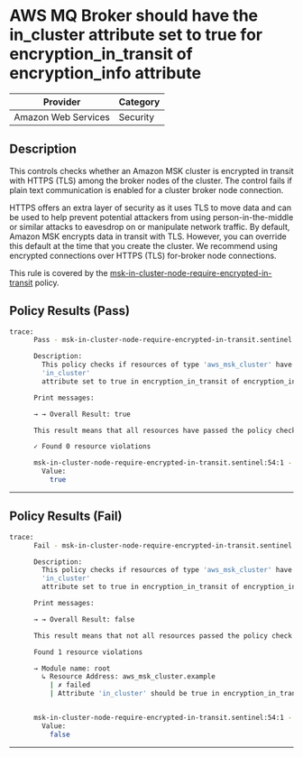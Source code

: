 # AWS MQ Broker should have the in_cluster attribute set to true for encryption_in_transit of encryption_info attribute

| Provider            | Category  |
| ------------------- | --------  |
| Amazon Web Services |  Security |

## Description

This controls checks whether an Amazon MSK cluster is encrypted in transit with HTTPS (TLS) among the broker nodes of the cluster. The control fails if plain text communication is enabled for a cluster broker node connection.

HTTPS offers an extra layer of security as it uses TLS to move data and can be used to help prevent potential attackers from using person-in-the-middle or similar attacks to eavesdrop on or manipulate network traffic. By default, Amazon MSK encrypts data in transit with TLS. However, you can override this default at the time that you create the cluster. We recommend using encrypted connections over HTTPS (TLS) for-broker node connections.

This rule is covered by the [msk-in-cluster-node-require-encrypted-in-transit](../../policies/msk-in-cluster-node-require-encrypted-in-transit.sentinel) policy.

## Policy Results (Pass)

```bash
trace:
      Pass - msk-in-cluster-node-require-encrypted-in-transit.sentinel

      Description:
        This policy checks if resources of type 'aws_msk_cluster' have the
        'in_cluster'
        attribute set to true in encryption_in_transit of encryption_info attribute

      Print messages:

      → → Overall Result: true

      This result means that all resources have passed the policy check for the policy msk-in-cluster-node-require-encrypted-in-transit.

      ✓ Found 0 resource violations

      msk-in-cluster-node-require-encrypted-in-transit.sentinel:54:1 - Rule "main"
        Value:
          true
```

---

## Policy Results (Fail)

```bash
trace:
      Fail - msk-in-cluster-node-require-encrypted-in-transit.sentinel

      Description:
        This policy checks if resources of type 'aws_msk_cluster' have the
        'in_cluster'
        attribute set to true in encryption_in_transit of encryption_info attribute

      Print messages:

      → → Overall Result: false

      This result means that not all resources passed the policy check and the protected behavior is not allowed for the policy msk-in-cluster-node-require-encrypted-in-transit.

      Found 1 resource violations

      → Module name: root
        ↳ Resource Address: aws_msk_cluster.example
          | ✗ failed
          | Attribute 'in_cluster' should be true in encryption_in_transit of encryption_info attribute for AWS MSK Cluster. Refer to https://docs.aws.amazon.com/securityhub/latest/userguide/msk-controls.html#msk-1 for more details.


      msk-in-cluster-node-require-encrypted-in-transit.sentinel:54:1 - Rule "main"
        Value:
          false
```

---
